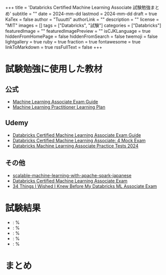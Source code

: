 +++
title = 'Databricks Certified Machine Learning Associate 試験勉強まとめ'
subtitle = ""
date = 2024-mm-dd
lastmod = 2024-mm-dd
draft = true
KaTex = false
author = "Tuuutti"
authorLink = ""
description = ""
license = "MIT"
images = []
tags = ["Databricks", "試験"]
categories = ["Databricks"]
featuredImage = ""
featuredImagePreview = ""
isCJKLanguage = true
hiddenFromHomePage = false
hiddenFromSearch = false
twemoji = false
lightgallery = true
ruby = true
fraction = true
fontawesome = true
linkToMarkdown = true
rssFullText = false
+++

<!--more-->
# 試験勉強に使用した教材
## 公式
- [Machine Learning Associate Exam Guide](https://www.databricks.com/sites/default/files/2024-10/databricks-certified-machine-learning-associate-exam-guide-interrim.pdf)
- [Machine Learning Practitioner Learning Plan](https://partner-academy.databricks.com/learn/lp/11/machine-learning-practitioner-learning-plan)

## Udemy
- [Databricks Certified Machine Learning Associate Exam Guide](https://www.udemy.com/course/databricks-machine-learning/)
- [Databricks Certified Machine Learning Associate: 4 Mock Exam](https://www.udemy.com/course/databricks-certified-machine-learning-associate-5-mock-test/)
- [Databricks Machine Learning Associate Practice Tests 2024](https://www.udemy.com/course/databricks-machine-learning-associate-practice-tests-2024)

## その他
- [scalable-machine-learning-with-apache-spark-japanese](https://github.com/skotani-db/scalable-machine-learning-with-apache-spark-japanese)
- [Databricks Certified Machine Learning Associate Exam](https://www.examtopics.com/exams/databricks/certified-machine-learning-associate/view/)
- [34 Things I Wished I Knew Before My Databricks ML Associate Exam](https://medium.com/@theblogofdaniel/34-things-i-wished-i-knew-before-my-databricks-ml-associate-exam-49113d261ad8)

# 試験結果
-  : %
-  : %
-  : %
-  : %
-  : %

# まとめ
## 
